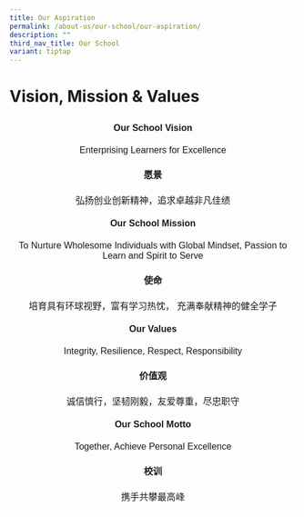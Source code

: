 ```yaml
---
title: Our Aspiration
permalink: /about-us/our-school/our-aspiration/
description: ""
third_nav_title: Our School
variant: tiptap
---
```

Vision, Mission &amp; Values
===========

<style type="text/css">
.tg  {border-collapse:collapse;border-spacing:0;}
.tg td{border-color:black;border-style:solid;border-width:1px;font-family:Arial, sans-serif;font-size:14px;
  overflow:hidden;padding:10px 5px;word-break:normal;}
.tg th{border-color:black;border-style:solid;border-width:1px;font-family:Arial, sans-serif;font-size:14px;
  font-weight:normal;overflow:hidden;padding:10px 5px;word-break:normal;}
.tg .tg-hovb{border-color:#ffffff;font-size:16px;font-weight:bold;text-align:center;vertical-align:top}
.tg .tg-d2d2{border-color:#ffffff;font-size:16px;text-align:center;vertical-align:top}
</style>
<table class="tg">
<thead>
  <tr>
    <th class="tg-hovb">Our School Vision</th>
  </tr>
</thead>
<tbody>
  <tr>
    <td class="tg-d2d2">Enterprising Learners for Excellence</td>
  </tr>
  <tr>
    <td class="tg-hovb">愿景</td>
  </tr>
  <tr>
    <td class="tg-d2d2">弘扬创业创新精神，追求卓越非凡佳绩</td>
  </tr>
  <tr>
    <td class="tg-hovb">Our School Mission</td>
  </tr>
  <tr>
    <td class="tg-d2d2">To Nurture Wholesome Individuals with Global Mindset, Passion to Learn<span style="font-weight:400;font-style:normal;text-decoration:none"> and Spirit to Serve</span></td>
  </tr>
  <tr>
    <td class="tg-hovb">使命</td>
  </tr>
  <tr>
    <td class="tg-d2d2">培育具有环球视野，富有学习热忱， 充满奉献精神的健全学子</td>
  </tr>
  <tr>
    <td class="tg-hovb">Our Values</td>
  </tr>
  <tr>
    <td class="tg-d2d2">Integrity, Resilience, Respect, Responsibility</td>
  </tr>
  <tr>
    <td class="tg-hovb">价值观</td>
  </tr>
  <tr>
    <td class="tg-d2d2">诚信慎行，坚韧刚毅，友爱尊重，尽忠职守</td>
  </tr>
  <tr>
    <td class="tg-hovb">Our School Motto</td>
  </tr>
  <tr>
    <td class="tg-d2d2">Together, Achieve Personal Excellence</td>
  </tr>
  <tr>
    <td class="tg-hovb">校训</td>
  </tr>
  <tr>
    <td class="tg-d2d2">携手共攀最高峰</td>
  </tr>
</tbody>
</table>